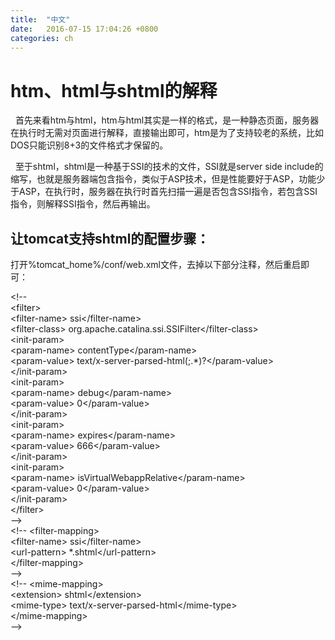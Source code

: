```yaml
---
title:  "中文"
date:   2016-07-15 17:04:26 +0800
categories: ch
---
```

# htm、html与shtml的解释

&nbsp;&nbsp;首先来看htm与html，htm与html其实是一样的格式，是一种静态页面，服务器在执行时无需对页面进行解释，直接输出即可，htm是为了支持较老的系统，比如DOS只能识别8+3的文件格式才保留的。

&nbsp;&nbsp;至于shtml，shtml是一种基于SSI的技术的文件，SSI就是server side include的缩写，也就是服务器端包含指令，类似于ASP技术，但是性能要好于ASP，功能少于ASP，在执行时，服务器在执行时首先扫描一遍是否包含SSI指令，若包含SSI指令，则解释SSI指令，然后再输出。

## 让tomcat支持shtml的配置步骤：  
打开%tomcat_home%/conf/web.xml文件，去掉以下部分注释，然后重启即可：

&lt;!--  
    &lt;filter>    
    &lt;filter-name>  ssi&lt;/filter-name>    
               &lt;filter-class>  org.apache.catalina.ssi.SSIFilter&lt;/filter-class>    
               &lt;init-param>    
                   &lt;param-name>  contentType&lt;/param-name>  
                   &lt;param-value>  text/x-server-parsed-html(;.*)?&lt;/param-value>  
               &lt;/init-param>  
               &lt;init-param>  
                   &lt;param-name>  debug&lt;/param-name>  
                   &lt;param-value>  0&lt;/param-value>  
               &lt;/init-param>  
                   &lt;init-param>  
                   &lt;param-name>  expires&lt;/param-name>  
                   &lt;param-value>  666&lt;/param-value>  
                &lt;/init-param>  
                   &lt;init-param>  
                   &lt;param-name>  isVirtualWebappRelative&lt;/param-name>  
                   &lt;param-value>  0&lt;/param-value>  
                &lt;/init-param>  
             &lt;/filter>  
         -->  
         &lt;!--
             &lt;filter-mapping>  
                 &lt;filter-name>  ssi&lt;/filter-name>  
                 &lt;url-pattern>  *.shtml&lt;/url-pattern>  
             &lt;/filter-mapping>  
         -->  
         &lt;!--
             &lt;mime-mapping>  
                 &lt;extension>  shtml&lt;/extension>  
                 &lt;mime-type>  text/x-server-parsed-html&lt;/mime-type>  
             &lt;/mime-mapping>  
         -->  

